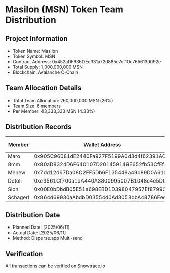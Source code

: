 # Masilon (MSN) Token Team Distribution

## Project Information
- Token Name: Masilon
- Token Symbol: MSN
- Contract Address: 0x452aDF936DEe331a72d885e7cf10c765613d092e
- Total Supply: 1,000,000,000 MSN
- Blockchain: Avalanche C-Chain

## Team Allocation Details
- Total Team Allocation: 260,000,000 MSN (26%)
- Team Size: 6 members
- Per Member: 43,333,333 MSN (4.33%)

## Distribution Records
| Member | Wallet Address | Amount (MSN) | Transaction Hash |
|---------|---------------|--------------|------------------|
| Maro |0x905C96081dE2440Fa927F5199A0d3d4f62391A07| 43,333,333 | [0x72fc8aef1a20044b1d76972b8a75e3a8a7bcbb1baf569944c77d4d4f53442dcf] |
| 8mm |0x80aD8324D6F640107D201459149E652fb53CfEf4| 43,333,333 | [0x72fc8aef1a20044b1d76972b8a75e3a8a7bcbb1baf569944c77d4d4f53442dcf] |
| Menew |0x7dd12d67Da08C2FF5Db6F135449a49b89D0A6155| 43,333,333 | [0x72fc8aef1a20044b1d76972b8a75e3a8a7bcbb1baf569944c77d4d4f53442dcf] |
| Dotoli |0xe9561Cf700a1dA440A3800995007B1048c4e5D0A| 43,333,333 | [0x72fc8aef1a20044b1d76972b8a75e3a8a7bcbb1baf569944c77d4d4f53442dcf] |
| Sion |0x00E0bDbdB05E51a698EBD1D398047957Ef8799C0| 43,333,333 | [0x72fc8aef1a20044b1d76972b8a75e3a8a7bcbb1baf569944c77d4d4f53442dcf] |
| Schagerl |0x864d69930aAbdbD03554d0Ad3058dbA48786EeeC| 43,333,333 | [0x72fc8aef1a20044b1d76972b8a75e3a8a7bcbb1baf569944c77d4d4f53442dcf] |

## Distribution Date
- Planned Date: [2025/06/11]
- Actual Date: [2025/06/11]
- Method: Disperse.app Multi-send

## Verification
All transactions can be verified on Snowtrace.io
